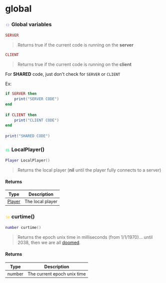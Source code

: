 # global

### ![](../../wiki/images/global.png) Global variables

```lua
SERVER
```

> Returns true if the current code is running on the **server**

```lua
CLIENT
```

> Returns true if the current code is running on the **client**

For **SHARED** code, just don't check for `SERVER` or `CLIENT`

Ex:

```lua
if SERVER then
	print("SERVER CODE")
end

if CLIENT then
	print("CLIENT CODE")
end

print("SHARED CODE")
```

### ![](../../wiki/images/client.png) LocalPlayer()

```lua
Player LocalPlayer()
```

> Returns the local player (**nil** until the player fully connects to a server)

#### Returns

| Type                                        | Description      |
| ------------------------------------------- | ---------------- |
| [Player](../../wiki/global/player\_base.md) | The local player |

### ![](../../wiki/images/shared.png) curtime()

```lua
number curtime()
```

> Returns the epoch unix time in milliseconds (from 1/1/1970)... until 2038, then we are all [doomed](https://youtu.be/6ssaV2zuKVI).

#### Returns

| Type   | Description                 |
| ------ | --------------------------- |
| number | The current epoch unix time |
